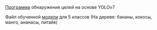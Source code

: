 [Программа](https://yzppx.github.io/PHC111/) обнаружения целей на основе YOLOv7

Файл обученной [модели](https://drive.google.com/uc?export=download&id=1OJYicSakGPdmeYlRlHBjFJXIcwDCBbJ7) для 5 классов (На дереве: бананы, кокосы, манго, ананасы, питайя)
